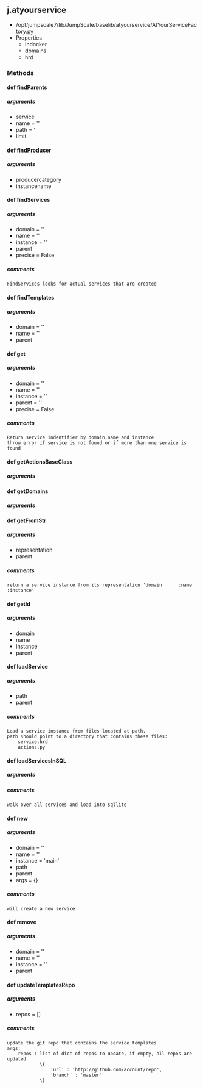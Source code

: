 <!-- toc -->
## j.atyourservice

- /opt/jumpscale7/lib/JumpScale/baselib/atyourservice/AtYourServiceFactory.py
- Properties
    - indocker
    - domains
    - hrd

### Methods

#### def findParents 

##### arguments

- service
- name = ''
- path = ''
- limit

#### def findProducer 

##### arguments

- producercategory
- instancename

#### def findServices 

##### arguments

- domain = ''
- name = ''
- instance = ''
- parent
- precise = False

##### comments

```
FindServices looks for actual services that are created

```

#### def findTemplates 

##### arguments

- domain = ''
- name = ''
- parent

#### def get 

##### arguments

- domain = ''
- name = ''
- instance = ''
- parent = ''
- precise = False

##### comments

```
Return service indentifier by domain,name and instance
throw error if service is not found or if more than one service is found

```

#### def getActionsBaseClass 

##### arguments

#### def getDomains 

##### arguments

#### def getFromStr 

##### arguments

- representation
- parent

##### comments

```
return a service instance from its representation 'domain      :name       :instance'

```

#### def getId 

##### arguments

- domain
- name
- instance
- parent

#### def loadService 

##### arguments

- path
- parent

##### comments

```
Load a service instance from files located at path.
path should point to a directory that contains these files:
    service.hrd
    actions.py

```

#### def loadServicesInSQL 

##### arguments

##### comments

```
walk over all services and load into sqllite

```

#### def new 

##### arguments

- domain = ''
- name = ''
- instance = 'main'
- path
- parent
- args = \{\}

##### comments

```
will create a new service

```

#### def remove 

##### arguments

- domain = ''
- name = ''
- instance = ''
- parent

#### def updateTemplatesRepo 

##### arguments

- repos = []

##### comments

```
update the git repo that contains the service templates
args:
    repos : list of dict of repos to update, if empty, all repos are updated
            \{
                'url' : 'http://github.com/account/repo',
                'branch' : 'master'
            \}

```

